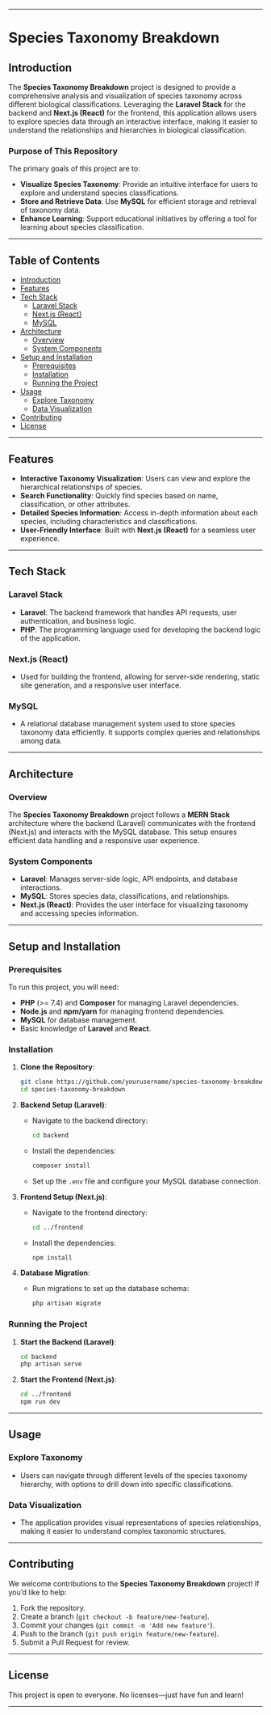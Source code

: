 
---

# **Species Taxonomy Breakdown**

## **Introduction**

The **Species Taxonomy Breakdown** project is designed to provide a comprehensive analysis and visualization of species taxonomy across different biological classifications. Leveraging the **Laravel Stack** for the backend and **Next.js (React)** for the frontend, this application allows users to explore species data through an interactive interface, making it easier to understand the relationships and hierarchies in biological classification.

### **Purpose of This Repository**

The primary goals of this project are to:
- **Visualize Species Taxonomy**: Provide an intuitive interface for users to explore and understand species classifications.
- **Store and Retrieve Data**: Use **MySQL** for efficient storage and retrieval of taxonomy data.
- **Enhance Learning**: Support educational initiatives by offering a tool for learning about species classification.

---

## **Table of Contents**

- [Introduction](#introduction)
- [Features](#features)
- [Tech Stack](#tech-stack)
  - [Laravel Stack](#laravel-stack)
  - [Next.js (React)](#nextjs-react)
  - [MySQL](#mysql)
- [Architecture](#architecture)
  - [Overview](#overview)
  - [System Components](#system-components)
- [Setup and Installation](#setup-and-installation)
  - [Prerequisites](#prerequisites)
  - [Installation](#installation)
  - [Running the Project](#running-the-project)
- [Usage](#usage)
  - [Explore Taxonomy](#explore-taxonomy)
  - [Data Visualization](#data-visualization)
- [Contributing](#contributing)
- [License](#license)

---

## **Features**

- **Interactive Taxonomy Visualization**: Users can view and explore the hierarchical relationships of species.
- **Search Functionality**: Quickly find species based on name, classification, or other attributes.
- **Detailed Species Information**: Access in-depth information about each species, including characteristics and classifications.
- **User-Friendly Interface**: Built with **Next.js (React)** for a seamless user experience.

---

## **Tech Stack**

### **Laravel Stack**

- **Laravel**: The backend framework that handles API requests, user authentication, and business logic.
- **PHP**: The programming language used for developing the backend logic of the application.

### **Next.js (React)**

- Used for building the frontend, allowing for server-side rendering, static site generation, and a responsive user interface.

### **MySQL**

- A relational database management system used to store species taxonomy data efficiently. It supports complex queries and relationships among data.

---

## **Architecture**

### **Overview**

The **Species Taxonomy Breakdown** project follows a **MERN Stack** architecture where the backend (Laravel) communicates with the frontend (Next.js) and interacts with the MySQL database. This setup ensures efficient data handling and a responsive user experience.

### **System Components**

- **Laravel**: Manages server-side logic, API endpoints, and database interactions.
- **MySQL**: Stores species data, classifications, and relationships.
- **Next.js (React)**: Provides the user interface for visualizing taxonomy and accessing species information.

---

## **Setup and Installation**

### **Prerequisites**

To run this project, you will need:
- **PHP** (>= 7.4) and **Composer** for managing Laravel dependencies.
- **Node.js** and **npm/yarn** for managing frontend dependencies.
- **MySQL** for database management.
- Basic knowledge of **Laravel** and **React**.

### **Installation**

1. **Clone the Repository**:
   ```bash
   git clone https://github.com/yourusername/species-taxonomy-breakdown.git
   cd species-taxonomy-breakdown
   ```

2. **Backend Setup (Laravel)**:
   - Navigate to the backend directory:
     ```bash
     cd backend
     ```
   - Install the dependencies:
     ```bash
     composer install
     ```
   - Set up the `.env` file and configure your MySQL database connection.

3. **Frontend Setup (Next.js)**:
   - Navigate to the frontend directory:
     ```bash
     cd ../frontend
     ```
   - Install the dependencies:
     ```bash
     npm install
     ```

4. **Database Migration**:
   - Run migrations to set up the database schema:
     ```bash
     php artisan migrate
     ```

### **Running the Project**

1. **Start the Backend (Laravel)**:
   ```bash
   cd backend
   php artisan serve
   ```

2. **Start the Frontend (Next.js)**:
   ```bash
   cd ../frontend
   npm run dev
   ```

---

## **Usage**

### **Explore Taxonomy**

- Users can navigate through different levels of the species taxonomy hierarchy, with options to drill down into specific classifications.

### **Data Visualization**

- The application provides visual representations of species relationships, making it easier to understand complex taxonomic structures.

---

## **Contributing**

We welcome contributions to the **Species Taxonomy Breakdown** project! If you’d like to help:
1. Fork the repository.
2. Create a branch (`git checkout -b feature/new-feature`).
3. Commit your changes (`git commit -m 'Add new feature'`).
4. Push to the branch (`git push origin feature/new-feature`).
5. Submit a Pull Request for review.

---

## **License**

This project is open to everyone. No licenses—just have fun and learn!

---
